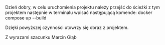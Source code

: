 Dzień dobry, w celu uruchomienia projektu należy przejść do ścieżki z tym projektem następnie w terminalu wpisać następującą komende:
docker compose up --build

Dzięki powyższej czynności utowrzy się obraz z projektem.

Z wyrazami szacunku
Marcin Głąb